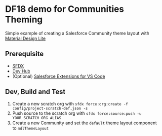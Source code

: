 # DF18 demo for Communities Theming

Simple example of creating a Salesforce Community theme layout with [Material Design Lite](https://getmdl.io/started/index.html)

## Prerequisite
- [SFDX](https://developer.salesforce.com/tools/sfdxcli)
- [Dev Hub](https://developer.salesforce.com/docs/atlas.en-us.sfdx_setup.meta/sfdx_setup/sfdx_setup_enable_devhub.htm)
- (Optional) [Salesforce Extensions for VS Code](https://marketplace.visualstudio.com/items?itemName=salesforce.salesforcedx-vscode)

## Dev, Build and Test
1. Create a new scratch org with `sfdx force:org:create -f config/project-scratch-def.json -s`
2. Push source to the scratch org with `sfdx force:source:push -u YOUR_SCRATCH_ORG_ALIAS`
3. Create a new Community and set the `default` theme layout component to `mdlThemeLayout`